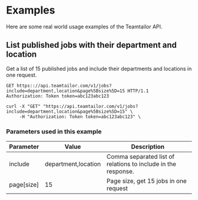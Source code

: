 # Examples
Here are some real world usage examples of the Teamtailor API.

## List published jobs with their department and location

Get a list of 15 published jobs and include their departments and locations in one request.

```http
GET https:://api.teamtailor.com/v1/jobs?include=department,location&page%5Bsize%5D=15 HTTP/1.1
Authorization: Token token=abc123abc123
```

```shell
curl -X "GET" "https://api.teamtailor.com/v1/jobs?include=department,location&page%5Bsize%5D=15" \
     -H "Authorization: Token token=abc123abc123" \
```

### Parameters used in this example

Parameter  | Value               | Description
---------- | ------------------- | -----------
include    | department,location | Comma separated list of relations to include in the response.
page[size] | 15                  | Page size, get 15 jobs in one request
